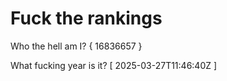 # Fuck the rankings

Who the hell am I?
{ 16836657 }

What fucking year is it?
[ 2025-03-27T11:46:40Z ]
